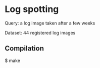 # Log spotting

Query: a log image taken after a few weeks

Dataset: 44 registered log images

## Compilation

$ make

